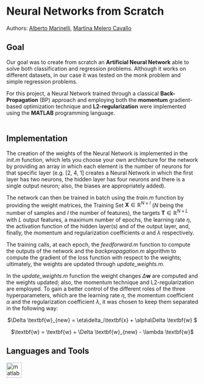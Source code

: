 # Neural Networks from Scratch

Authors: [Alberto Marinelli](https://github.com/AlbertoMarinelli), [Martina Melero Cavallo](https://github.com/mmc185)

## Goal
Our goal was to create from scratch an <b>Artificial Neural Network</b> able to solve both classification and regression problems. Although it works on different datasets, in our case it was tested on the monk problem and simple regression problems.

For this project, a Neural Network trained through a classical <b>Back-Propagation</b> (BP) approach and employing both the <b>momentum</b> gradient-based optimization technique and <b>L2-regularization</b> were implemented using the <b>MATLAB</b> programming language.
<br></br>
## Implementation
The creation of the weights of the Neural Network is implemented in the <em>init.m</em> function, which lets you choose your own architecture for the network by providing an array in which each element is the number of neurons for that specific layer (e.g. [2, 4, 1] creates a Neural Network in which the first layer has two neurons, the hidden layer has four neurons and there is a single output neuron; also, the biases are appropriately added).

The network can then be trained in batch using the <em>train.m</em> function by providing the weight matrices, the Training Set $\textbf{X} \in \mathbb{R}^{N\times I}$ ($N$ being the number of samples and $I$ the number of features), the targets $\textbf{T} \in \mathbb{R}^{N\times L}$ with $L$ output features, a maximum number of epochs, the learning rate $\eta$, the activation function of the hidden layer(s) and of the output layer, and, finally, the momentum and regularization coefficients $\alpha$ and $\lambda$ respectively.

The training calls, at each epoch, the <em>feedforward.m</em> function to compute the outputs of the network and the <em>backpropagation.m</em> algorithm to compute the gradient of the loss function with respect to the weights; ultimately, the weights are updated through <em>update_weights.m</em>. 

In the <em>update_weights.m</em> function the weight changes $\Delta \textbf{w}$ are computed and the weights updated; also, the momentum technique and L2-regularization are employed. To gain a better control of the different roles of the three hyperparameters, which are the learning rate $\eta$, the momentum coefficient $\alpha$ and the regularization coefficient $\lambda$, it was chosen to keep them separated in the following way:
<p align="center">
$\Delta \textbf{w}_{new} = \eta\delta_i\textbf{x} + \alpha\Delta \textbf{w} $
 </p>
<p align="center">
$\textbf{w} = \textbf{w} + \Delta \textbf{w}_{new} - \lambda \textbf{w}$
</p>
 
## Languages and Tools
<p align="left"> <a href="https://www.mathworks.com/" target="_blank" rel="noreferrer"> <img src="https://upload.wikimedia.org/wikipedia/commons/2/21/Matlab_Logo.png" alt="matlab" width="40" height="40"/> </a></p>

